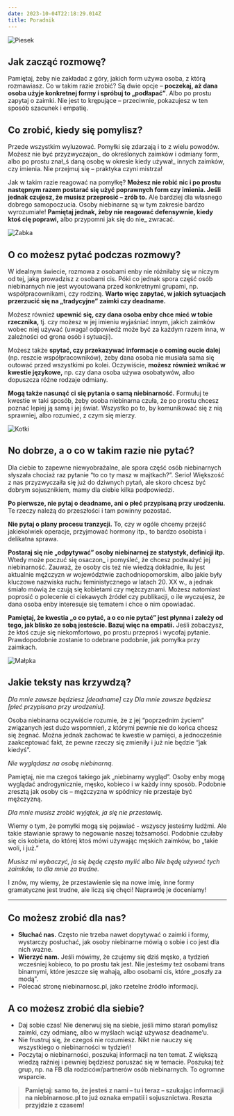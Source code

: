 ```yaml
---
date: 2023-10-04T22:18:29.014Z
title: Poradnik
---
```

<columns reverse="true">
<div>

![Piesek](images/piesek.jpg)

</div>
<div>

## Jak zacząć rozmowę?

Pamiętaj, żeby nie zakładać z góry, jakich form używa osoba, z którą rozmawiasz. Co w takim razie zrobić? Są dwie opcje – **poczekaj, aż dana osoba użyje konkretnej formy i spróbuj to „podłapać”**. Albo po prostu zapytaj o zaimki. Nie jest to krępujące – przeciwnie, pokazujesz w ten sposób szacunek i empatię. 

## Co zrobić, kiedy się pomylisz?

Przede wszystkim wyluzować. Pomyłki się zdarzają i to z wielu powodów. Możesz nie być przyzwyczajon_ do określonych zaimków i odmiany form, albo po prostu znał_ś daną osobę w okresie kiedy używał_ innych zaimków, czy imienia. Nie przejmuj się – praktyka czyni mistrza!

Jak w takim razie reagować na pomyłkę? **Możesz nie robić nic i po prostu następnym razem postarać się użyć poprawnych form czy imienia. Jeśli jednak czujesz, że musisz przeprosić – zrób to.** Ale bardziej dla własnego dobrego samopoczucia. Osoby niebinarne są w tym zakresie bardzo wyrozumiałe! **Pamiętaj jednak, żeby nie reagować defensywnie, kiedy ktoś cię poprawi,** albo przypomni jak się do nie_ zwracać.

</div>
</columns>

<columns reverse="">
<div>

![Żabka](images/zabka.jpg)

</div>
<div>

## O co możesz pytać podczas rozmowy?

W idealnym świecie, rozmowa z osobami enby nie różniłaby się w niczym od tej, jaką prowadzisz z osobami cis. Póki co jednak spora część osób niebinarnych nie jest wyoutowana przed konkretnymi grupami, np. współpracownikami, czy rodziną. **Warto więc zapytać, w jakich sytuacjach przerzucić się na „tradycyjne” zaimki czy deadname.**

Możesz również **upewnić się, czy dana osoba enby chce mieć w tobie rzecznika,** tj. czy możesz w jej imieniu wyjaśniać innym, jakich zaimków wobec niej używać (uwaga! odpowiedź może być za każdym razem inna, w zależności od grona osób i sytuacji).

Możesz także **spytać, czy przekazywać informacje o coming oucie dalej** (np. reszcie współpracowników), żeby dana osoba nie musiała sama się outować przed wszystkimi po kolei. Oczywiście, **możesz również wnikać w kwestie językowe,** np. czy dana osoba używa osobatywów, albo dopuszcza różne rodzaje odmiany.

**Mogą także nasunąć ci się pytania o samą niebinarność.** Formułuj te kwestie w taki sposób, żeby osoba niebinarna czuła, że po prostu chcesz poznać lepiej ją samą i jej świat. Wszystko po to, by komunikować się z nią sprawniej, albo rozumieć, z czym się mierzy.

</div>
</columns>

<columns reverse="true">
<div>

![Kotki](images/kotki.jpg)

</div>
<div>

## No dobrze, a o co w takim razie nie pytać?

Dla ciebie to zapewne niewyobrażalne, ale spora część osób niebinarnych słyszała chociaż raz pytanie “to co ty masz w majtkach?”. Serio! Większość z nas przyzwyczaiła się już do dziwnych pytań, ale skoro chcesz być dobrym sojusznikiem, mamy dla ciebie kilka podpowiedzi.

**Po pierwsze, nie pytaj o deadname, ani o płeć przypisaną przy urodzeniu.** Te rzeczy należą do przeszłości i tam powinny pozostać.

**Nie pytaj o plany procesu tranzycji.** To, czy w ogóle chcemy przejść jakiekolwiek operacje, przyjmować hormony itp., to bardzo osobista i delikatna sprawa.

**Postaraj się nie „odpytywać” osoby niebinarnej ze statystyk, definicji itp.** Wtedy może poczuć się osaczon_ i pomyśleć, że chcesz podważyć jej niebinarność. Zauważ, że osoby cis też nie wiedzą dokładnie, ilu jest aktualnie mężczyzn w województwie zachodniopomorskim, albo jakie były kluczowe nazwiska ruchu feministycznego w latach 20. XX w., a jednak śmiało mówią że czują się kobietami czy mężczyznami. Możesz natomiast poprosić o polecenie ci ciekawych źródeł czy publikacji, o ile wyczujesz, że dana osoba enby interesuje się tematem i chce o nim opowiadać.

**Pamiętaj, że kwestia „o co pytać, a o co nie pytać” jest płynna i zależy od tego, jak blisko ze sobą jesteście. Bazuj więc na empatii.** Jeśli zobaczysz, że ktoś czuje się niekomfortowo, po prostu przeproś i wycofaj pytanie. Prawdopodobnie zostanie to odebrane podobnie, jak pomyłka przy zaimkach.

</div>
</columns>

<columns reverse="">
<div>

![Małpka](images/malpka.jpg)

</div>
<div>

## Jakie teksty nas krzywdzą?

*Dla mnie zawsze będziesz [deadname]* czy *Dla mnie zawsze będziesz [płeć przypisana przy urodzeniu].*

Osoba niebinarna oczywiście rozumie, że z jej “poprzednim życiem” związanych jest dużo wspomnień, z którymi pewnie nie do końca chcesz się żegnać. Można jednak zachować te kwestie w pamięci, a jednocześnie zaakceptować fakt, że pewne rzeczy się zmieniły i już nie będzie “jak kiedyś”.

*Nie wyglądasz na osobę niebinarną.*

Pamiętaj, nie ma czegoś takiego jak „niebinarny wygląd”. Osoby enby mogą wyglądać androgynicznie, męsko, kobieco i w każdy inny sposób. Podobnie zresztą jak osoby cis – mężczyzna w spódnicy nie przestaje być mężczyzną.

*Dla mnie musisz zrobić wyjątek, ja się nie przestawię.*

Wiemy o tym, że pomyłki mogą się pojawiać - wszyscy jesteśmy ludźmi. Ale takie stawianie sprawy to negowanie naszej tożsamości. Podobnie czułaby się cis kobieta, do której ktoś mówi używając męskich zaimków, bo „takie woli, i już.”

*Musisz mi wybaczyć, ja się będę często mylić* albo *Nie będę używać tych zaimków, to dla mnie za trudne.*

I znów, my wiemy, że przestawienie się na nowe imię, inne formy gramatyczne jest trudne, ale liczą się chęci! Naprawdę je doceniamy!

</div>
</columns>

<hr/>

<container>

<columns reverse="">
<div>

## Co możesz zrobić dla nas?

- **Słuchać nas.** Często nie trzeba nawet dopytywać o zaimki i formy, wystarczy posłuchać, jak osoby niebinarne mówią o sobie i co jest dla nich ważne. 
- **Wierzyć nam.** Jeśli mówimy, że czujemy się dziś męsko, a tydzień wcześniej kobieco, to po prostu tak jest. Nie jesteśmy też osobami trans binarnymi, które jeszcze się wahają, albo osobami cis, które „poszły za modą”. 
- Polecać stronę niebinarnosc.pl, jako rzetelne źródło informacji.

</div>
<div>

## A co możesz zrobić dla siebie?

- Daj sobie czas! Nie denerwuj się na siebie, jeśli mimo starań pomylisz zaimki, czy odmianę, albo w myślach wciąż używasz deadname’u. 
- Nie frustruj się, że czegoś nie rozumiesz. Nikt nie nauczy się wszystkiego o niebinarności w tydzień!
- Poczytaj o niebinarności, poszukaj informacji na ten temat. Z większą wiedzą raźniej i pewniej będziesz poruszać się w temacie. Poszukaj też grup, np. na FB dla rodziców/partnerów osób niebinarnych. To ogromne wsparcie.

</div>
</columns>

> **Pamiętaj: samo to, że jesteś z nami – tu i teraz – szukając informacji na niebinarnosc.pl to już oznaka empatii i sojusznictwa. Reszta przyjdzie z czasem!**

</container>